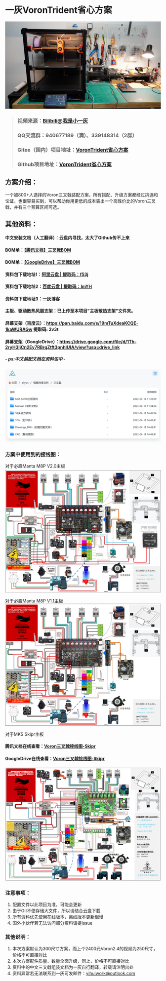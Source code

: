 # 一灰VoronTrident省心方案

![img_2.png](img_2.png)

>### **视频来源**：[Bilibili@我是小一灰](https://www.bilibili.com/video/BV1Na4y1G7fo "我是小一灰")
>### QQ交流群：940677189（满）、339148314（2群）
> ### **Gitee（国内）项目地址**：[VoronTrident省心方案](https://gitee.com/yifeilu/voron-trident "我是小一灰")
> ### **Github项目地址**：[VoronTrident省心方案](https://github.com/YihuiLu/VoronTrident "我是小一灰")

## 方案介绍：
一个被800+人选择的Voron三叉戟装配方案，所有搭配、升级方案都经过挑选和论证，也很容易买到，可以帮助你用更低的成本装出一个高性价比的Voron三叉戟，并有三个预算区间可选。

## 其他资料：
#### **中文安装文档（人工翻译）**：云盘内寻找，太大了Github传不上来

#### **BOM单**：[【腾讯文档】三叉戟BOM](https://docs.qq.com/sheet/DYk5tTHBpSEtPbVh6?tab=BB08J2 "我是小一灰")
#### **BOM单**：[【GoogleDrive】三叉戟BOM](https://drive.google.com/drive/folders/1CQs1cbmclPbKJLRexb8YkByajW4hnJqs?usp=sharing "我是小一灰")


#### **资料包下载地址1**：[阿里云盘 | 提取码：f53j](https://www.aliyundrive.com/s/3trxumG1iBN "我是小一灰")
#### **资料包下载地址2**：[百度云盘 | 提取码：ImYH](https://pan.baidu.com/s/1v2R7Pyi2rMt5dJELF42Imw?pwd=ImYH "我是小一灰")
#### **资料包下载地址3**：[一灰博客](https://drive.yifeilu.cn/aliyun/%E8%A7%86%E9%A2%91%E5%85%B1%E4%BA%AB%E6%96%87%E4%BB%B6/%E4%B8%89%E5%8F%89%E6%88%9F "我是小一灰")

#### 主板、驱动散热风扇支架：已上传至本项目"主板散热支架"文件夹。

#### 屏幕支架（百度云）：https://pan.baidu.com/s/19mTuXdeaKCQE-1kaWURAGw 提取码: 2v3t
#### 屏幕支架（GoogleDrive）：https://drive.google.com/file/d/1Th-2ryH3IjCn2Ey7RBrqZtft3pnhlUIA/view?usp=drive_link

##### - ps:中文装配文档在资料包中 -
![img_1.png](img_1.png)

### **方案中使用到的接线图：**

对于必趣Manta M8P V2.0主板
![img_4.png](img_5.jpg)

对于必趣Manta M8P V1.1主板
![img_4.png](img_4.jpg)

对于MKS Skipr主板

#### **腾讯文档在线查看**：[Voron三叉戟接线图-Skipr](https://docs.qq.com/pdf/DYkhEa2V5WHFHUHd1? "我是小一灰")
#### **GoogleDrive在线查看**：[Voron三叉戟接线图-Skipr](https://drive.google.com/file/d/12_wtBbF1vBpWM0nNy4lV2uWEw3sMo3vR/view?usp=drive_link "我是小一灰")

![img_3.png](img_3.png)

### 注意事项：

1. 配置文件以此项目为准，可能会更新
2. 由于Git不便存储大文件，所以请结合云盘下载
3. 所有资料优先使用在线版本，离线版本更新很慢
4. 国外小伙伴若无法访问部分资料请提issue

### 其他说明：

1. 本次方案默认为300尺寸方案，而上个2400元Voron2.4的视频为250尺寸，价格不可直接对比
2. 本次方案配件质量、数量全面升级，同上，价格不可直接对比
3. 资料中的中文三叉戟组装文档为一灰自行翻译，转载请注明出处
4. 资料异常若无法联系到一灰可发邮件：yihuiwork@outlook.com